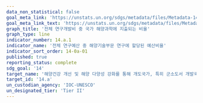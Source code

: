 ```yaml
---
data_non_statistical: false
goal_meta_link: 'https://unstats.un.org/sdgs/metadata/files/Metadata-14-0a-01.pdf'
goal_meta_link_text: 'https://unstats.un.org/sdgs/metadata/files/Metadata-14-0a-01.pdf'
graph_title: '전체 연구개발비 중 국가 해양과학에 지출되는 비율'
graph_type: line
indicator_number: 14.a.1
indicator_name: '전체 연구예산 중 해양기술부문 연구에 할당된 예산비율'
indicator_sort_order: 14-0a-01
published: true
reporting_status: complete
sdg_goal: '14'
target_name: '해양건강 개선 및 해양 다양성 강화를 통해 개도국가, 특히 군소도서 개발국과 최빈개도국들의 개발에 기여하도록 연구역량 증대 및 과학지식, 선진해양기술 이전(정부 간 해양학위원회의 해양기술이전에 대한 기준과 지침을 고려)'
target_id: '14.a'
un_custodian_agency: 'IOC-UNESCO'
un_designated_tier: 'Tier II'
---
```

